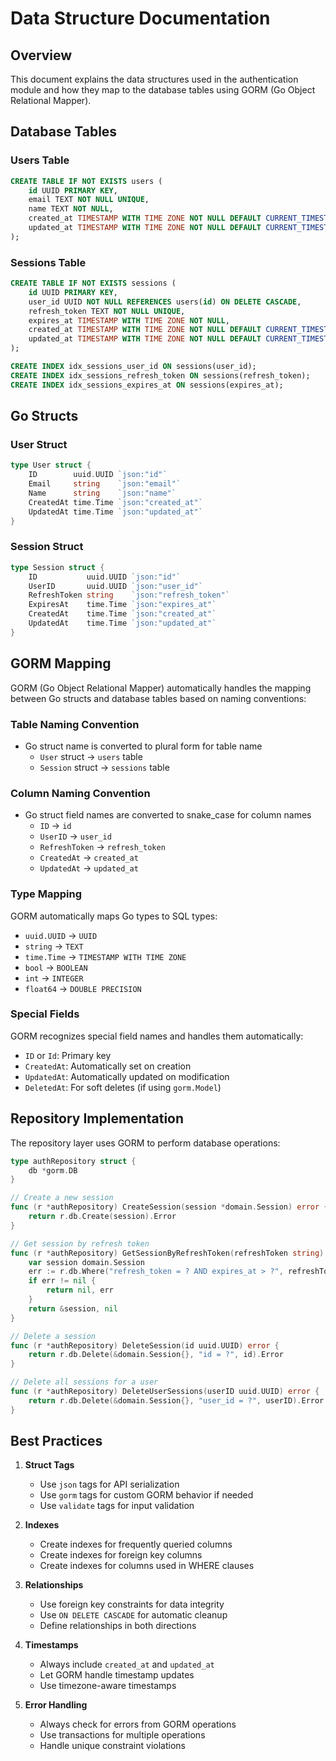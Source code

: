 # Data Structure Documentation

## Overview

This document explains the data structures used in the authentication module and how they map to the database tables using GORM (Go Object Relational Mapper).

## Database Tables

### Users Table

```sql
CREATE TABLE IF NOT EXISTS users (
    id UUID PRIMARY KEY,
    email TEXT NOT NULL UNIQUE,
    name TEXT NOT NULL,
    created_at TIMESTAMP WITH TIME ZONE NOT NULL DEFAULT CURRENT_TIMESTAMP,
    updated_at TIMESTAMP WITH TIME ZONE NOT NULL DEFAULT CURRENT_TIMESTAMP
);
```

### Sessions Table

```sql
CREATE TABLE IF NOT EXISTS sessions (
    id UUID PRIMARY KEY,
    user_id UUID NOT NULL REFERENCES users(id) ON DELETE CASCADE,
    refresh_token TEXT NOT NULL UNIQUE,
    expires_at TIMESTAMP WITH TIME ZONE NOT NULL,
    created_at TIMESTAMP WITH TIME ZONE NOT NULL DEFAULT CURRENT_TIMESTAMP,
    updated_at TIMESTAMP WITH TIME ZONE NOT NULL DEFAULT CURRENT_TIMESTAMP
);

CREATE INDEX idx_sessions_user_id ON sessions(user_id);
CREATE INDEX idx_sessions_refresh_token ON sessions(refresh_token);
CREATE INDEX idx_sessions_expires_at ON sessions(expires_at);
```

## Go Structs

### User Struct

```go
type User struct {
    ID        uuid.UUID `json:"id"`
    Email     string    `json:"email"`
    Name      string    `json:"name"`
    CreatedAt time.Time `json:"created_at"`
    UpdatedAt time.Time `json:"updated_at"`
}
```

### Session Struct

```go
type Session struct {
    ID           uuid.UUID `json:"id"`
    UserID       uuid.UUID `json:"user_id"`
    RefreshToken string    `json:"refresh_token"`
    ExpiresAt    time.Time `json:"expires_at"`
    CreatedAt    time.Time `json:"created_at"`
    UpdatedAt    time.Time `json:"updated_at"`
}
```

## GORM Mapping

GORM (Go Object Relational Mapper) automatically handles the mapping between Go structs and database tables based on naming conventions:

### Table Naming Convention

- Go struct name is converted to plural form for table name
  - `User` struct → `users` table
  - `Session` struct → `sessions` table

### Column Naming Convention

- Go struct field names are converted to snake_case for column names
  - `ID` → `id`
  - `UserID` → `user_id`
  - `RefreshToken` → `refresh_token`
  - `CreatedAt` → `created_at`
  - `UpdatedAt` → `updated_at`

### Type Mapping

GORM automatically maps Go types to SQL types:
- `uuid.UUID` → `UUID`
- `string` → `TEXT`
- `time.Time` → `TIMESTAMP WITH TIME ZONE`
- `bool` → `BOOLEAN`
- `int` → `INTEGER`
- `float64` → `DOUBLE PRECISION`

### Special Fields

GORM recognizes special field names and handles them automatically:
- `ID` or `Id`: Primary key
- `CreatedAt`: Automatically set on creation
- `UpdatedAt`: Automatically updated on modification
- `DeletedAt`: For soft deletes (if using `gorm.Model`)

## Repository Implementation

The repository layer uses GORM to perform database operations:

```go
type authRepository struct {
    db *gorm.DB
}

// Create a new session
func (r *authRepository) CreateSession(session *domain.Session) error {
    return r.db.Create(session).Error
}

// Get session by refresh token
func (r *authRepository) GetSessionByRefreshToken(refreshToken string) (*domain.Session, error) {
    var session domain.Session
    err := r.db.Where("refresh_token = ? AND expires_at > ?", refreshToken, time.Now()).First(&session).Error
    if err != nil {
        return nil, err
    }
    return &session, nil
}

// Delete a session
func (r *authRepository) DeleteSession(id uuid.UUID) error {
    return r.db.Delete(&domain.Session{}, "id = ?", id).Error
}

// Delete all sessions for a user
func (r *authRepository) DeleteUserSessions(userID uuid.UUID) error {
    return r.db.Delete(&domain.Session{}, "user_id = ?", userID).Error
}
```

## Best Practices

1. **Struct Tags**
   - Use `json` tags for API serialization
   - Use `gorm` tags for custom GORM behavior if needed
   - Use `validate` tags for input validation

2. **Indexes**
   - Create indexes for frequently queried columns
   - Create indexes for foreign key columns
   - Create indexes for columns used in WHERE clauses

3. **Relationships**
   - Use foreign key constraints for data integrity
   - Use `ON DELETE CASCADE` for automatic cleanup
   - Define relationships in both directions

4. **Timestamps**
   - Always include `created_at` and `updated_at`
   - Let GORM handle timestamp updates
   - Use timezone-aware timestamps

5. **Error Handling**
   - Always check for errors from GORM operations
   - Use transactions for multiple operations
   - Handle unique constraint violations 
